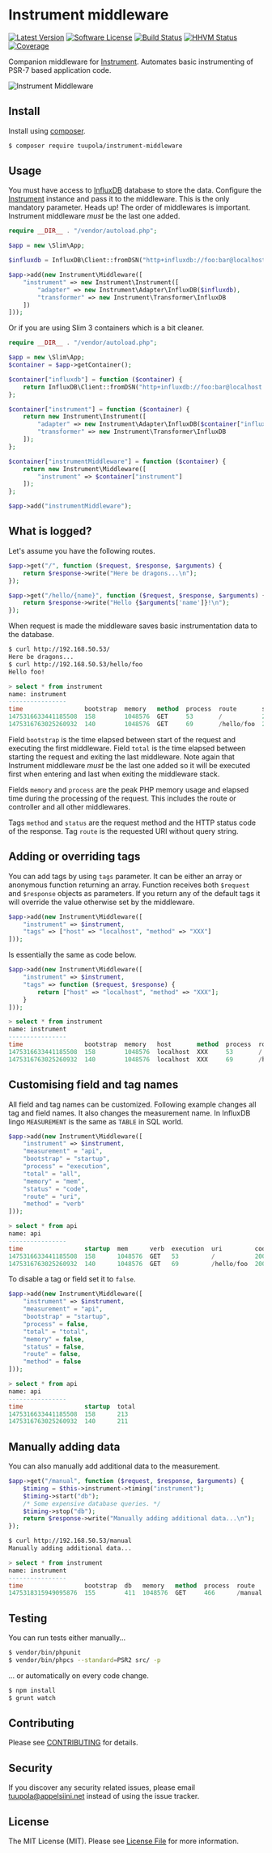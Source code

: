 # Instrument middleware

[![Latest Version](https://img.shields.io/packagist/v/tuupola/instrument-middleware.svg?style=flat-square)](https://packagist.org/packages/tuupola/instrument-middleware)
[![Software License](https://img.shields.io/badge/license-MIT-brightgreen.svg?style=flat-square)](LICENSE.md)
[![Build Status](https://img.shields.io/travis/tuupola/instrument-middleware/master.svg?style=flat-square)](https://travis-ci.org/tuupola/instrument-middleware)
[![HHVM Status](https://img.shields.io/hhvm/tuupola/instrument-middleware.svg?style=flat-square)](http://hhvm.h4cc.de/package/tuupola/instrument-middleware)
[![Coverage](http://img.shields.io/codecov/c/github/tuupola/instrument-middleware.svg?style=flat-square)](https://codecov.io/github/tuupola/instrument-middleware)

Companion middleware for [Instrument](https://github.com/tuupola/instrument). Automates basic instrumenting of PSR-7 based application code.

![Instrument Middleware](http://www.appelsiini.net/img/instrument-middleware-1400.png)

## Install

Install using [composer](https://getcomposer.org/).

``` bash
$ composer require tuupola/instrument-middleware
```

## Usage

You must have access to [InfluxDB](https://influxdata.com/) database to store the data. Configure the [Instrument](https://github.com/tuupola/instrument) instance and pass it to the middleware. This is the only mandatory parameter. Heads up! The order of middlewares is important. Instrument middleware *must* be the last one added.

``` php
require __DIR__ . "/vendor/autoload.php";

$app = new \Slim\App;

$influxdb = InfluxDB\Client::fromDSN("http+influxdb://foo:bar@localhost:8086/instrument");

$app->add(new Instrument\Middleware([
    "instrument" => new Instrument\Instrument([
        "adapter" => new Instrument\Adapter\InfluxDB($influxdb),
        "transformer" => new Instrument\Transformer\InfluxDB
    ])
]));
```

Or if you are using Slim 3 containers which is a bit cleaner.

``` php
require __DIR__ . "/vendor/autoload.php";

$app = new \Slim\App;
$container = $app->getContainer();

$container["influxdb"] = function ($container) {
    return InfluxDB\Client::fromDSN("http+influxdb://foo:bar@localhost:8086/instrument");
};

$container["instrument"] = function ($container) {
    return new Instrument\Instrument([
        "adapter" => new Instrument\Adapter\InfluxDB($container["influxdb"]),
        "transformer" => new Instrument\Transformer\InfluxDB
    ]);
};

$container["instrumentMiddleware"] = function ($container) {
    return new Instrument\Middleware([
        "instrument" => $container["instrument"]
    ]);
};

$app->add("instrumentMiddleware");
```

## What is logged?

Let's assume you have the following routes.

```php
$app->get("/", function ($request, $response, $arguments) {
    return $response->write("Here be dragons...\n");
});

$app->get("/hello/{name}", function ($request, $response, $arguments) {
    return $response->write("Hello {$arguments['name']}!\n");
});
```

When request is made the middleware saves basic instrumentation data to the database.

``` bash
$ curl http://192.168.50.53/
Here be dragons...
$ curl http://192.168.50.53/hello/foo
Hello foo!
```

``` sql
> select * from instrument
name: instrument
----------------
time                 bootstrap  memory   method  process  route       status  total
1475316633441185508  158        1048576  GET     53       /           200     213
1475316763025260932  140        1048576  GET     69       /hello/foo  200     211

```

Field `bootstrap` is the time elapsed between start of the request and executing
the first middleware. Field `total` is the time elapsed between starting the
request and exiting the last middleware. Note again that Instrument middleware
*must* be the last one added so it will be executed first when entering and
last when exiting the  middleware stack.

Fields `memory` and `process` are the peak PHP memory usage and elapsed time
during the processing of the request. This includes the route or controller and
all other middlewares.

Tags `method` and `status` are the request method and the HTTP status code of
the response. Tag `route` is the requested URI without query string.

## Adding or overriding tags

You can add tags by using `tags` parameter. It can be either an array or anonymous
function returning an array. Function receives both `$request` and `$response` objects
as parameters. If you return any of the default tags it will override the value
otherwise set by the middleware.

```php
$app->add(new Instrument\Middleware([
    "instrument" => $instrument,
    "tags" => ["host" => "localhost", "method" => "XXX"]
]));
```

Is essentially the same as code below.

```php
$app->add(new Instrument\Middleware([
    "instrument" => $instrument,
    "tags" => function ($request, $response) {
        return ["host" => "localhost", "method" => "XXX"];
    }
]));
```

```sql
> select * from instrument
name: instrument
----------------
time                 bootstrap  memory   host       method  process  route       status  total
1475316633441185508  158        1048576  localhost  XXX     53       /           200     213
1475316763025260932  140        1048576  localhost  XXX     69       /hello/foo  200     211
```

## Customising field and tag names

All field and tag names can be customized. Following example changes all tag
and field names. It also changes the measurement name. In InfluxDB lingo `MEASUREMENT`
is the same as `TABLE` in SQL world.


```php
$app->add(new Instrument\Middleware([
    "instrument" => $instrument,
    "measurement" = "api",
    "bootstrap" = "startup",
    "process" = "execution",
    "total" = "all",
    "memory" = "mem",
    "status" = "code",
    "route" = "uri",
    "method" = "verb"
]));
```

``` sql
> select * from api
name: api
----------------
time                 startup  mem      verb  execution  uri         code  all
1475316633441185508  158      1048576  GET   53         /           200   213
1475316763025260932  140      1048576  GET   69         /hello/foo  200   211
```

To disable a tag or field set it to `false`.

```php
$app->add(new Instrument\Middleware([
    "instrument" => $instrument,
    "measurement" = "api",
    "bootstrap" = "startup",
    "process" = false,
    "total" = "total",
    "memory" = false,
    "status" = false,
    "route" = false,
    "method" = false
]));
```

``` sql
> select * from api
name: api
----------------
time                 startup  total
1475316633441185508  158      213
1475316763025260932  140      211
```

## Manually adding data

You can also manually add additional data to the measurement.

```php
$app->get("/manual", function ($request, $response, $arguments) {
    $timing = $this->instrument->timing("instrument");
    $timing->start("db");
    /* Some expensive database queries. */
    $timing->stop("db");
    return $response->write("Manually adding additional data...\n");
});
````

``` bash
$ curl http://192.168.50.53/manual
Manually adding additional data...
```

``` sql
> select * from instrument
name: instrument
----------------
time                 bootstrap  db   memory   method  process  route    status  total
1475318315949095876  155        411  1048576  GET     466      /manual  200     623
```



## Testing

You can run tests either manually...

``` bash
$ vendor/bin/phpunit
$ vendor/bin/phpcs --standard=PSR2 src/ -p
```

... or automatically on every code change.

``` bash
$ npm install
$ grunt watch
```

## Contributing

Please see [CONTRIBUTING](CONTRIBUTING.md) for details.

## Security

If you discover any security related issues, please email tuupola@appelsiini.net instead of using the issue tracker.

## License

The MIT License (MIT). Please see [License File](LICENSE.md) for more information.
